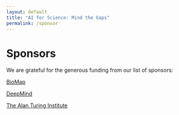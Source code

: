 ```yaml
---
layout: default
title: "AI for Science: Mind the Gaps"
permalink: /sponsor
---
```


# Sponsors

We are grateful for the generous funding from our list of sponsors:

[BioMap](https://www.biomap-imi.eu/)

[DeepMind](https://deepmind.com/)

[The Alan Turing Institute](https://www.turing.ac.uk/) 
